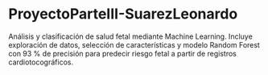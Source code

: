 # ProyectoParteIII-SuarezLeonardo
Análisis y clasificación de salud fetal mediante Machine Learning. Incluye exploración de datos, selección de características y modelo Random Forest con 93 % de precisión para predecir riesgo fetal a partir de registros cardiotocográficos.
